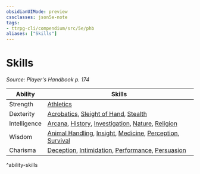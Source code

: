 ```yaml
---
obsidianUIMode: preview
cssclasses: json5e-note
tags:
- ttrpg-cli/compendium/src/5e/phb
aliases: ["Skills"]
---
```

# Skills
*Source: Player's Handbook p. 174* 

| Ability | Skills |
|---------|--------|
| Strength | [Athletics](3-Mechanics/CLI/rules/skills.md#Athletics) |
| Dexterity | [Acrobatics](3-Mechanics/CLI/rules/skills.md#Acrobatics), [Sleight of Hand](3-Mechanics/CLI/rules/skills.md#Sleight%20of%20Hand), [Stealth](3-Mechanics/CLI/rules/skills.md#Stealth) |
| Intelligence | [Arcana](3-Mechanics/CLI/rules/skills.md#Arcana), [History](3-Mechanics/CLI/rules/skills.md#History), [Investigation](3-Mechanics/CLI/rules/skills.md#Investigation), [Nature](3-Mechanics/CLI/rules/skills.md#Nature), [Religion](3-Mechanics/CLI/rules/skills.md#Religion) |
| Wisdom | [Animal Handling](3-Mechanics/CLI/rules/skills.md#Animal%20Handling), [Insight](3-Mechanics/CLI/rules/skills.md#Insight), [Medicine](3-Mechanics/CLI/rules/skills.md#Medicine), [Perception](3-Mechanics/CLI/rules/skills.md#Perception), [Survival](3-Mechanics/CLI/rules/skills.md#Survival) |
| Charisma | [Deception](3-Mechanics/CLI/rules/skills.md#Deception), [Intimidation](3-Mechanics/CLI/rules/skills.md#Intimidation), [Performance](3-Mechanics/CLI/rules/skills.md#Performance), [Persuasion](3-Mechanics/CLI/rules/skills.md#Persuasion) |
^ability-skills